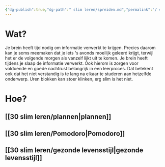 ```yaml
---
{"dg-publish":true,"dg-path":" slim leren/spreiden.md","permalink":"/ slim leren/spreiden/","tags":["#topic"],"created":"2025-06-04T13:25:55.057+02:00","updated":"2025-06-04T14:23:51.303+02:00"}
---
```



# Wat?
Je brein heeft tijd nodig om informatie verwerkt te krijgen. Precies daarom kan je soms meemaken dat je iets 's avonds moeilijk geleerd krijgt, terwijl het er de volgende morgen als vanzelf lijkt uit te komen. Je brein heeft tijdens je slaap de informatie verwerkt. Ook hierom is zorgen voor voldoende en goede nachtrust belangrijk in een leerproces.
Dat betekent ook dat het niet verstandig is te lang na elkaar te studeren aan hetzelfde onderwerp. Uren blokken kan stoer klinken, erg slim is het niet. 
# Hoe?
## [[30 slim leren/plannen\|plannen]]

## [[30 slim leren/Pomodoro\|Pomodoro]]
## [[30 slim leren/gezonde levensstijl\|gezonde levensstijl]]

